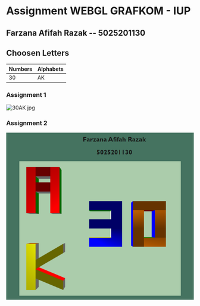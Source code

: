 # Assignment WEBGL GRAFKOM - IUP
## Farzana Afifah Razak -- 5025201130

## Choosen Letters 
| **Numbers** | **Alphabets** |
|-------------|---------------|
|      30     |       AK      |


### Assignment 1

![30AK jpg](https://user-images.githubusercontent.com/81352414/190914086-ade07c14-feee-4007-b0a4-e613d706b5e9.jpeg)

### Assignment 2

![Assignment3D](https://github.com/cg20221i/assignment-webgl-frzannaa/blob/main/Assignment%203D/Assignment3D.png)




